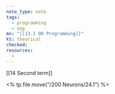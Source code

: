 ```yaml
---
note_type: note
tags:
  - programming
  - oop
mn: "[[13.1 OO Programming]]"
kt: theorical
checked: 
resources:
  -
---
```

[[14 Second term]]

<% tp.file.move("/200 Neurons/24.1") %>
